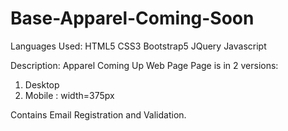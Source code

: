 # Base-Apparel-Coming-Soon
Languages Used: 
HTML5
CSS3
Bootstrap5
JQuery
Javascript

Description:
Apparel Coming Up Web Page
Page is in 2 versions:
1. Desktop
2. Mobile : width=375px

Contains Email Registration and Validation.
